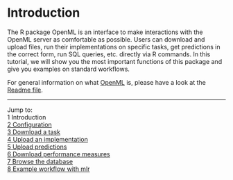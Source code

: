 Introduction
============

The R package OpenML is an interface to make interactions with the OpenML server as comfortable as possible. Users can download and upload files, run their implementations on specific tasks, get
predictions in the correct form, run SQL queries, etc. directly via R commands. In this tutorial, we
will show you the most important functions of this package and give you examples on standard
workflows.

For general information on what [OpenML](http://openml.org/) is, please have a look at the
[Readme file](https://github.com/openml/OpenML/blob/master/README.md).

----------------------------------------------------------------------------------------------------
Jump to:   
1 Introduction  
[2 Configuration](2-Configuration.md)  
[3 Download a task](3-Download-a-task.md)  
[4 Upload an implementation](4-Upload-an-implementation.md)  
[5 Upload predictions](5-Upload-predictions.md)  
[6 Download performance measures](6-Download-performance-measures.md)  
[7 Browse the database](7-Browse-the-database.md)  
[8 Example workflow with mlr](8-Example-workflow-with-mlr.md)
